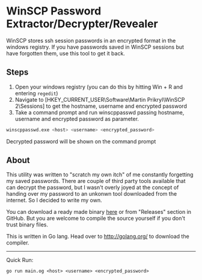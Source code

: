 WinSCP Password Extractor/Decrypter/Revealer
=============================================

WinSCP stores ssh session passwords in an encrypted format in the windows registry. If you have passwords saved in WinSCP sessions but have forgotten them, use this tool to get it back.

Steps
-----
1. Open your windows registry (you can do this by hitting Win + R and entering `regedit`)
1. Navigate to [HKEY_CURRENT_USER\\Software\\Martin Prikryl\\WinSCP 2\\Sessions] to get the hostname, username and encrypted password
1. Take a command prompt and run winscppasswd passing hostname, username and encrypted password as parameter.

```sh
winscppasswd.exe <host> <username> <encrypted_password>
```
Decrypted password will be shown on the command prompt

About
------
This utility was written to "scratch my own itch" of me constantly forgetting my saved passwords. There are couple of third party tools available that can decrypt the password, but I wasn't overly joyed at the concept of handing over my password to an unkonwn tool downloaded from the internet. So I decided to write my own.

You can download a ready made binary [here](https://github.com/anoopengineer/winscppasswd/releases/download/1.0/winscppasswd.exe) or from "Releases" section in GitHub. But you are welcome to compile the source yourself if you don't trust binary files. 

This is written in Go lang. Head over to http://golang.org/ to download the compiler.

-----

Quick Run:
```
go run main.og <host> <username> <encrypted_password>
```
